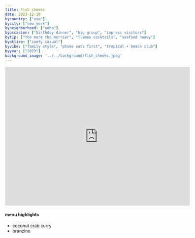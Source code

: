 ```yaml
---
title: fish cheeks
date: 2023-12-10
bycountry: ["usa"]
bycity: ["new york"]
byneighborhood: ["noho"]
byoccasion: ["birthday dinner", "big group", "impress visitors"]
bytip: ["the more the merrier", "flames cocktails", "seafood heavy"]
byattire: ["comfy casual"]
byvibe: ["family style", "phone eats first", "tropical • beach club"]
byyear: ["2023"]
background_image: '../../background/fish_cheeks.jpeg'
---
```


<iframe src="https://www.google.com/maps/embed?pb=!1m18!1m12!1m3!1d3023.6505361607624!2d-73.99525692335723!3d40.72570897139151!2m3!1f0!2f0!3f0!3m2!1i1024!2i768!4f13.1!3m3!1m2!1s0x89c259853cdfce81%3A0x9fddf144feac940!2sFish%20Cheeks!5e0!3m2!1sen!2sus!4v1704222731411!5m2!1sen!2sus" width="600" height="450" style="border:0;" allowfullscreen="" loading="lazy" referrerpolicy="no-referrer-when-downgrade"></iframe>


#### menu highlights
 * coconut crab curry
 * branzino


